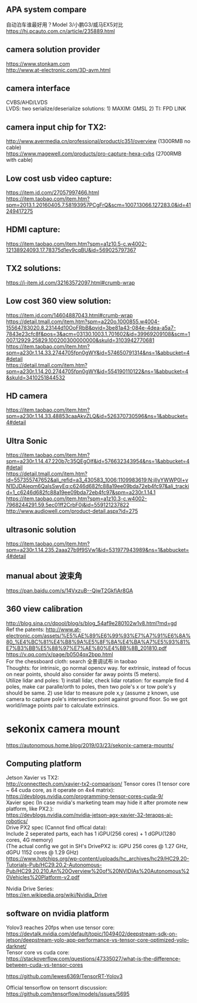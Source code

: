 
## APA system compare   
自动泊车谁最好用？Model 3/小鹏G3/威马EX5对比 https://hj.pcauto.com.cn/article/235889.html   


## camera solution provider   
https://www.stonkam.com   
http://www.at-electronic.com/3D-avm.html   

## camera interface
CVBS/AHD/LVDS   
LVDS: two serialize/deserialize solutions: 1) MAXIM: GMSL 2) TI: FPD LINK

## camera input chip for TX2:   
http://www.avermedia.cn/professional/product/c351/overview (1300RMB no cable)   
https://www.magewell.com/products/pro-capture-hexa-cvbs (2700RMB with cable)   

## Low cost usb video capture:
https://item.jd.com/27057997466.html    
https://item.taobao.com/item.htm?spm=2013.1.20160405.7.58193957PCgFrQ&scm=1007.13066.127283.0&id=41249417275      

## HDMI capture:
https://item.taobao.com/item.htm?spm=a1z10.5-c.w4002-12138924093.17.78375d1ev9cqBU&id=569025797367    

## TX2 solutions:
https://i-item.jd.com/32163572097.html#crumb-wrap   

## Low cost 360 view solution:   
https://item.jd.com/14604887043.html#crumb-wrap   
https://detail.tmall.com/item.htm?spm=a220o.1000855.w4004-15564783020.8.23144d10OoFRbB&pvid=3be81a43-084e-4dea-a5a7-7843e23cfc8f&pos=3&acm=03130.1003.1.701602&id=39969209108&scm=1007.12929.25829.100200300000000&skuId=3103942770681   
https://item.taobao.com/item.htm?spm=a230r.1.14.33.2744705fpn0gWY&id=574650791314&ns=1&abbucket=4#detail   
https://detail.tmall.com/item.htm?spm=a230r.1.14.20.2744705fpn0gWY&id=554190110122&ns=1&abbucket=4&skuId=3410251844532   

## HD camera
https://item.taobao.com/item.htm?spm=a230r.1.14.33.48853caaAkvZLQ&id=526370730596&ns=1&abbucket=4#detail   

## Ultra Sonic
https://item.taobao.com/item.htm?spm=a230r.1.14.47.220b7c35QEgOIf&id=576632343954&ns=1&abbucket=4#detail   
https://detail.tmall.com/item.htm?id=557355747652&ali_refid=a3_430583_1006:1109983619:N:jIIyYWWP0I+vN1DJDAjepm6QaIsSwyEq:c6246d682fc88a19ee09bda72eb4fc97&ali_trackid=1_c6246d682fc88a19ee09bda72eb4fc97&spm=a230r.1.14.1   
https://item.taobao.com/item.htm?spm=a1z10.3-c.w4002-7968244291.59.5ec01ff2CrbF0j&id=559121237822    
http://www.audiowell.com/product-detail.aspx?id=275   

## ultrasonic solution
https://item.taobao.com/item.htm?spm=a230r.1.14.235.2aaa27b9f9SVw1&id=531977943989&ns=1&abbucket=4#detail   

## manual about 波束角
https://pan.baidu.com/s/14VxzuB--QjwT2GkfiAr8GA   

## 360 view calibration
http://blog.sina.cn/dpool/blog/s/blog_54af9e280102w1v8.html?md=gd   
Ref the patents: http://www.at-electronic.com/assets/%E5%AE%89%E6%99%93%E7%A7%91%E6%8A%80_%E4%BC%81%E4%B8%9A%E5%8F%8A%E4%BA%A7%E5%93%81%E7%B3%BB%E5%88%97%E7%AE%80%E4%BB%8B_201810.pdf    
https://v.qq.com/x/page/b0504qx2bpp.html    
For the chessboard cloth: search 全景调试布 in taobao    
Thoughts: for intrinsic, go normal opencv way. for extrinsic, instead of focus on near points, should also consider far away points (5 meters).   
Utilize lidar and poles: 1) install lidar, check lidar rotation: for example find 4 poles, make car paralle/orth to poles, then two pole's x or tow pole's y should be same. 2) use lidar to measure pole x,y (assume z known, use camera to capture pole's intersection point against ground floor. So we got world/image points pair to calculate extrinsics.    

# sekonix camera mount 
https://autonomous.home.blog/2019/03/23/sekonix-camera-mounts/    

## Computing platform 
Jetson Xavier vs TX2:    
http://connecttech.com/xavier-tx2-comparison/
Tensor cores (1 tensor core ~ 64 cuda core, as it operate on 4x4 matrix):   
https://devblogs.nvidia.com/programming-tensor-cores-cuda-9/   
Xavier spec (In case nvidia's marketing team may hide it after promote new platform, like PX2.):   
https://devblogs.nvidia.com/nvidia-jetson-agx-xavier-32-teraops-ai-robotics/   
Drive PX2 spec (Cannot find offical data):   
Include 2 seperated parts, each has 1 iGPU(256 cores) + 1 dGPU(1280 cores, 4G memory)   
(The actual config we got in SH's DrivePX2 is: iGPU 256 cores @ 1.27 GHz, dGPU 1152 cores @ 1.29 GHz)   
https://www.hotchips.org/wp-content/uploads/hc_archives/hc29/HC29.20-Tutorials-Pub/HC29.20.2-Autonomous-Pub/HC29.20.210.An%20Overview%20of%20NVIDIAs%20Autonomous%20Vehicles%20Platform-v2.pdf

Nvidia Drive Series:   
https://en.wikipedia.org/wiki/Nvidia_Drive   

## software on nvidia platform
Yolov3 reaches 20fps when use tensor core: 
https://devtalk.nvidia.com/default/topic/1049402/deepstream-sdk-on-jetson/deepstream-yolo-app-performance-vs-tensor-core-optimized-yolo-darknet/    
Tensor core vs cuda core: 
https://stackoverflow.com/questions/47335027/what-is-the-difference-between-cuda-vs-tensor-cores   

https://github.com/lewes6369/TensorRT-Yolov3   

Official tensorflow on tensorrt discussion: 
https://github.com/tensorflow/models/issues/5695   
